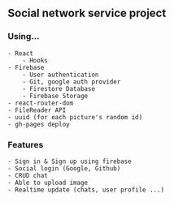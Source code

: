 ## Social network service project

### Using...
```
- React
    - Hooks
- Firebase
    - User authentication
    - Git, google auth provider
    - Firestore Database
    - Firebase Storage
- react-router-dom
- FileReader API
- uuid (for each picture's random id)
- gh-pages deploy
```

### Features
```
- Sign in & Sign up using firebase
- Social login (Google, Github)
- CRUD chat
- Able to upload image
- Realtime update (chats, user profile ...)
```

